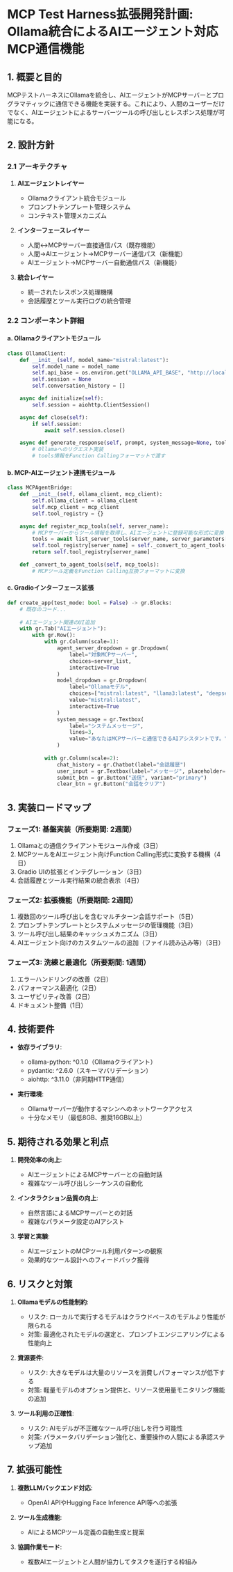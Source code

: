 # MCP Test Harness拡張開発計画: Ollama統合によるAIエージェント対応MCP通信機能

## 1. 概要と目的

MCPテストハーネスにOllamaを統合し、AIエージェントがMCPサーバーとプログラマティックに通信できる機能を実装する。これにより、人間のユーザーだけでなく、AIエージェントによるサーバーツールの呼び出しとレスポンス処理が可能になる。

## 2. 設計方針

### 2.1 アーキテクチャ

1. **AIエージェントレイヤー**
   - Ollamaクライアント統合モジュール
   - プロンプトテンプレート管理システム
   - コンテキスト管理メカニズム

2. **インターフェースレイヤー**
   - 人間↔MCPサーバー直接通信パス（既存機能）
   - 人間→AIエージェント→MCPサーバー通信パス（新機能）
   - AIエージェント→MCPサーバー自動通信パス（新機能）

3. **統合レイヤー**
   - 統一されたレスポンス処理機構
   - 会話履歴とツール実行ログの統合管理

### 2.2 コンポーネント詳細

#### a. Ollamaクライアントモジュール
```python
class OllamaClient:
    def __init__(self, model_name="mistral:latest"):
        self.model_name = model_name
        self.api_base = os.environ.get("OLLAMA_API_BASE", "http://localhost:11434")
        self.session = None
        self.conversation_history = []

    async def initialize(self):
        self.session = aiohttp.ClientSession()

    async def close(self):
        if self.session:
            await self.session.close()

    async def generate_response(self, prompt, system_message=None, tools=None):
        # Ollamaへのリクエスト実装
        # tools情報をFunction Callingフォーマットで渡す
```

#### b. MCP-AIエージェント連携モジュール
```python
class MCPAgentBridge:
    def __init__(self, ollama_client, mcp_client):
        self.ollama_client = ollama_client
        self.mcp_client = mcp_client
        self.tool_registry = {}

    async def register_mcp_tools(self, server_name):
        # MCPサーバーからツール情報を取得し、AIエージェントに登録可能な形式に変換
        tools = await list_server_tools(server_name, server_parameters[server_name])
        self.tool_registry[server_name] = self._convert_to_agent_tools(tools)
        return self.tool_registry[server_name]

    def _convert_to_agent_tools(self, mcp_tools):
        # MCPツール定義をFunction Calling互換フォーマットに変換
```

#### c. Gradioインターフェース拡張
```python
def create_app(test_mode: bool = False) -> gr.Blocks:
    # 既存のコード...
    
    # AIエージェント関連のUI追加
    with gr.Tab("AIエージェント"):
        with gr.Row():
            with gr.Column(scale=1):
                agent_server_dropdown = gr.Dropdown(
                    label="対象MCPサーバー",
                    choices=server_list,
                    interactive=True
                )
                model_dropdown = gr.Dropdown(
                    label="Ollamaモデル",
                    choices=["mistral:latest", "llama3:latest", "deepseek-r1:14b"],
                    value="mistral:latest",
                    interactive=True
                )
                system_message = gr.Textbox(
                    label="システムメッセージ",
                    lines=3,
                    value="あなたはMCPサーバーと通信できるAIアシスタントです。"
                )
            
            with gr.Column(scale=2):
                chat_history = gr.Chatbot(label="会話履歴")
                user_input = gr.Textbox(label="メッセージ", placeholder="MCPサーバーへの指示を入力...")
                submit_btn = gr.Button("送信", variant="primary")
                clear_btn = gr.Button("会話をクリア")
```

## 3. 実装ロードマップ

### フェーズ1: 基盤実装（所要期間: 2週間）
1. Ollamaとの通信クライアントモジュール作成（3日）
2. MCPツールをAIエージェント向けFunction Calling形式に変換する機構（4日）
3. Gradio UIの拡張とインテグレーション（3日）
4. 会話履歴とツール実行結果の統合表示（4日）

### フェーズ2: 拡張機能（所要期間: 2週間）
1. 複数回のツール呼び出しを含むマルチターン会話サポート（5日）
2. プロンプトテンプレートとシステムメッセージの管理機能（3日）
3. ツール呼び出し結果のキャッシュメカニズム（3日）
4. AIエージェント向けのカスタムツールの追加（ファイル読み込み等）（3日）

### フェーズ3: 洗練と最適化（所要期間: 1週間）
1. エラーハンドリングの改善（2日）
2. パフォーマンス最適化（2日）
3. ユーザビリティ改善（2日）
4. ドキュメント整備（1日）

## 4. 技術要件

- **依存ライブラリ**:
  - ollama-python: ^0.1.0（Ollamaクライアント）
  - pydantic: ^2.6.0（スキーマバリデーション）
  - aiohttp: ^3.11.0（非同期HTTP通信）

- **実行環境**:
  - Ollamaサーバーが動作するマシンへのネットワークアクセス
  - 十分なメモリ（最低8GB、推奨16GB以上）

## 5. 期待される効果と利点

1. **開発効率の向上**:
   - AIエージェントによるMCPサーバーとの自動対話
   - 複雑なツール呼び出しシーケンスの自動化

2. **インタラクション品質の向上**:
   - 自然言語によるMCPサーバーとの対話
   - 複雑なパラメータ設定のAIアシスト

3. **学習と実験**:
   - AIエージェントのMCPツール利用パターンの観察
   - 効果的なツール設計へのフィードバック獲得

## 6. リスクと対策

1. **Ollamaモデルの性能制約**:
   - リスク: ローカルで実行するモデルはクラウドベースのモデルより性能が限られる
   - 対策: 最適化されたモデルの選定と、プロンプトエンジニアリングによる性能向上

2. **資源要件**:
   - リスク: 大きなモデルは大量のリソースを消費しパフォーマンスが低下する
   - 対策: 軽量モデルのオプション提供と、リソース使用量モニタリング機能の追加

3. **ツール利用の正確性**:
   - リスク: AIモデルが不正確なツール呼び出しを行う可能性
   - 対策: パラメータバリデーション強化と、重要操作の人間による承認ステップ追加

## 7. 拡張可能性

1. **複数LLMバックエンド対応**:
   - OpenAI APIやHugging Face Inference API等への拡張

2. **ツール生成機能**:
   - AIによるMCPツール定義の自動生成と提案

3. **協調作業モード**:
   - 複数AIエージェントと人間が協力してタスクを遂行する枠組み 
